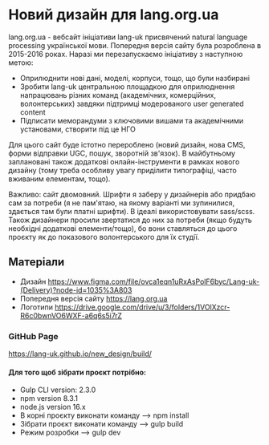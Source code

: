 # Новий дизайн для lang.org.ua
lang.org.ua - вебсайт ініціативи lang-uk присвячений natural language processing української мови.
Попередня версія сайту була розроблена в 2015-2016 роках. Наразі ми перезапускаємо ініціативу з наступною метою:
* Оприлюднити нові дані, моделі, корпуси, тощо, що були назбирані
* Зробити lang-uk центральною площадкою для оприлюднення напрацювань різних команд (академічних, комерційних, волонтерських) завдяки підтримці модерованого user generated content
* Підписати меморандуми з ключовими вишами та академічними установами, створити під це НГО

Для цього сайт буде істотно перероблено (новий дизайн, нова CMS, форми відправки UGC, пошук, зворотній зв'язок). В майбутньому заплановані також додаткові онлайн-інструменти в рамках нового дизайну (тому треба особливу увагу приділити типографіці, часто вживаним елементам, тощо).

Важливо: сайт двомовний. Шрифти я заберу у дизайнерів або придбаю сам за потреби (я не пам'ятаю, на якому варіанті ми зупинилися, здається там були платні шрифти). В ідеалі використовувати sass/scss. Також дизайнери просили звертатися до них за потреби (якщо будуть необхідні додаткові елементи/тощо), бо вони ставляться до цього проєкту як до показового волонтерського для їх студії.

## Матеріали
* Дизайн https://www.figma.com/file/ovca1eqn1uRxAsPolF6byc/Lang-uk-(Delivery)?node-id=1035%3A803
* Попередня версія сайту https://lang.org.ua
* Логотипи https://drive.google.com/drive/u/3/folders/1VOlXzcr-R6c0bwnVO6WXF-a6q6s5i7rZ

### GitHub Page
https://lang-uk.github.io/new_design/build/

#### Для того щоб зібрати проєкт потрібно:
* Gulp CLI version: 2.3.0
* npm version 8.3.1
* node.js version 16.x
* В корні проєкту виконати команду --> npm install
* Зібрати проєкт виконати команду --> gulp build
* Режим розробки --> gulp dev